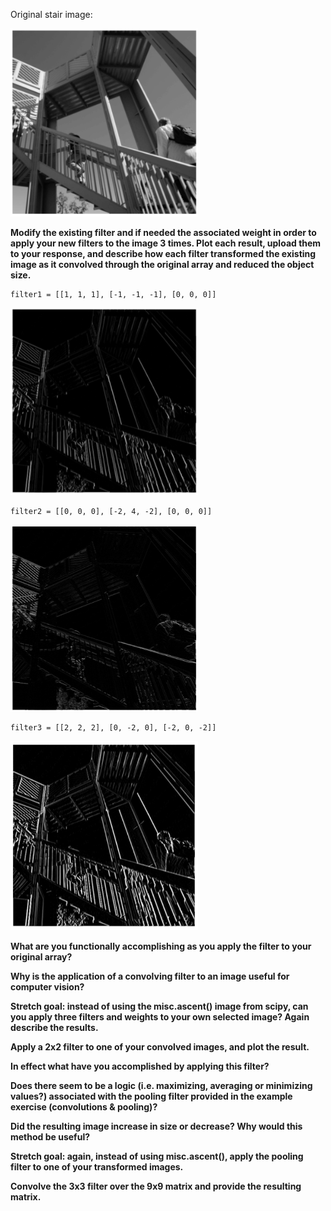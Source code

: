 Original stair image:

<img src="stair_og.png" alt="drawing" width="300"/>

**Modify the existing filter and if needed the associated weight in order to apply your new filters to the image 3 times. Plot each result, upload them to your response, and describe how each filter transformed the existing image as it convolved through the original array and reduced the object size.**

```
filter1 = [[1, 1, 1], [-1, -1, -1], [0, 0, 0]]
```

<img src="stair_filter1.png" alt="drawing" width="300"/>

```
filter2 = [[0, 0, 0], [-2, 4, -2], [0, 0, 0]]
```

<img src="stair_filter2.png" alt="drawing" width="300"/>

```
filter3 = [[2, 2, 2], [0, -2, 0], [-2, 0, -2]]
```

<img src="stair_filter3.png" alt="drawing" width="300"/>

**What are you functionally accomplishing as you apply the filter to your original array?**


**Why is the application of a convolving filter to an image useful for computer vision?**


**Stretch goal: instead of using the misc.ascent() image from scipy, can you apply three filters and weights to your own selected image? Again describe the results.**


**Apply a 2x2 filter to one of your convolved images, and plot the result.**


**In effect what have you accomplished by applying this filter?**


**Does there seem to be a logic (i.e. maximizing, averaging or minimizing values?) associated with the pooling filter provided in the example exercise (convolutions & pooling)?**


**Did the resulting image increase in size or decrease? Why would this method be useful?** 


**Stretch goal: again, instead of using misc.ascent(), apply the pooling filter to one of your transformed images.**


**Convolve the 3x3 filter over the 9x9 matrix and provide the resulting matrix.**
